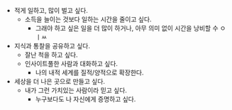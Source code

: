 - 적게 일하고, 많이 벌고 싶다.
	- 소득을 늘이는 것보다 일하는 시간을 줄이고 싶다.
		- 그래야 하고 싶은 일을 더 많이 하거나, 아무 의미 없이 시간을 낭비할 수 ㅇ ㅣㅆ
- 지식과 통찰을 공유하고 싶다.
	- 잘난 척을 하고 싶다.
	- 인사이트풀한 사람과 대화하고 싶다.
		- 나의 내적 세계를 질적/양적으로 확장한다.
- 세상을 더 나은 곳으로 만들고 싶다.
	- 내가 그런 가치있는 사람이라 믿고 싶다.
		- 누구보다도 나 자신에게 증명하고 싶다.